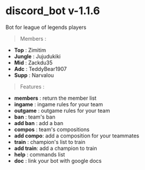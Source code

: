 # discord_bot v-1.1.6

Bot for league of legends players

>Members : 

* **Top**      :    Zimitim
* **Jungle**   :    Jujudukiki 
* **Mid**      :    Zackdu35
* **Adc**      :    TeddyBear1907
* **Supp**     :    Narvalou

>Features : 

* **members**  :    return the member list
* **ingame**   :    ingame rules for your team
* **outgame**  :    outgame rules for your team
* **ban**      :    team's ban
* **add ban**  :    add a ban
* **compos**   :    team's compositions
* **add compo**:    add a composition for your teammates
* **train**    :    champion's list to train
* **add train**:    add a champion to train
* **help**     :    commands list
* **doc**      :    link your bot with google docs


